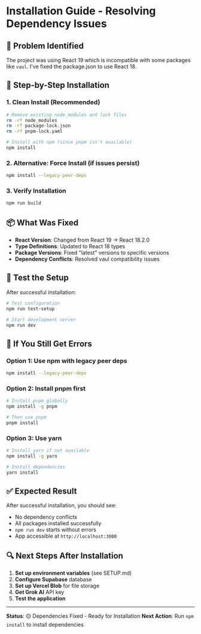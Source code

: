 # Installation Guide - Resolving Dependency Issues

## 🚨 **Problem Identified**
The project was using React 19 which is incompatible with some packages like `vaul`. I've fixed the package.json to use React 18.

## 🔧 **Step-by-Step Installation**

### 1. **Clean Install (Recommended)**
```bash
# Remove existing node_modules and lock files
rm -rf node_modules
rm -rf package-lock.json
rm -rf pnpm-lock.yaml

# Install with npm (since pnpm isn't available)
npm install
```

### 2. **Alternative: Force Install (if issues persist)**
```bash
npm install --legacy-peer-deps
```

### 3. **Verify Installation**
```bash
npm run build
```

## 📦 **What Was Fixed**

- **React Version**: Changed from React 19 → React 18.2.0
- **Type Definitions**: Updated to React 18 types
- **Package Versions**: Fixed "latest" versions to specific versions
- **Dependency Conflicts**: Resolved vaul compatibility issues

## 🧪 **Test the Setup**

After successful installation:

```bash
# Test configuration
npm run test-setup

# Start development server
npm run dev
```

## 🐛 **If You Still Get Errors**

### Option 1: Use npm with legacy peer deps
```bash
npm install --legacy-peer-deps
```

### Option 2: Install pnpm first
```bash
# Install pnpm globally
npm install -g pnpm

# Then use pnpm
pnpm install
```

### Option 3: Use yarn
```bash
# Install yarn if not available
npm install -g yarn

# Install dependencies
yarn install
```

## ✅ **Expected Result**

After successful installation, you should see:
- No dependency conflicts
- All packages installed successfully
- `npm run dev` starts without errors
- App accessible at `http://localhost:3000`

## 🔍 **Next Steps After Installation**

1. **Set up environment variables** (see SETUP.md)
2. **Configure Supabase** database
3. **Set up Vercel Blob** for file storage
4. **Get Grok AI** API key
5. **Test the application**

---

**Status**: 🟡 Dependencies Fixed - Ready for Installation
**Next Action**: Run `npm install` to install dependencies
